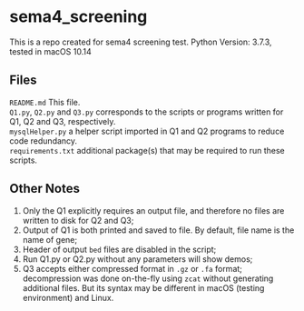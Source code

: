 # sema4_screening
  
This is a repo created for sema4 screening test.
Python Version: 3.7.3, tested in macOS 10.14

## Files
```README.md``` This file.  
```Q1.py```, ```Q2.py``` and ```Q3.py``` corresponds to the scripts or programs written for Q1, Q2 and Q3, respectively.  
```mysqlHelper.py``` a helper script imported in Q1 and Q2 programs to reduce code redundancy.  
```requirements.txt``` additional package(s) that may be required to run these scripts.  

## Other Notes
1. Only the Q1 explicitly requires an output file, and therefore no files are written to disk for Q2 and Q3;  
2. Output of Q1 is both printed and saved to file. By default, file name is the name of gene;  
3. Header of output ```bed``` files are disabled in the script;  
4. Run Q1.py or Q2.py without any parameters will show demos;  
5. Q3 accepts either compressed format in ```.gz``` or ```.fa``` format; decompression was done on-the-fly using ```zcat``` without generating additional files. But its syntax may be different in macOS (testing environment) and Linux.
